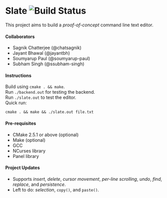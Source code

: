 # Slate ![Build Status](https://travis-ci.org/jayantbh/slate.svg?branch=master)
This project aims to build a _proof-of-concept_ command line text editor.

#### Collaborators
- Sagnik Chatterjee (@chatsagnik)
- Jayant Bhawal (@jayantbh)
- Soumyarup Paul (@soumyarup-paul)
- Subham Singh (@ssubham-singh)

#### Instructions
Build using `cmake . && make`.  
Run `./backend.out` for testing the backend.  
Run `./slate.out` to test the editor.  
Quick run:
```
cmake . && make && ./slate.out file.txt
```

#### Pre-requisites
- CMake 2.5.1 or above (optional)
- Make (optional)
- GCC
- NCurses library
- Panel library

#### Project Updates
- Supports _insert_, _delete_, _cursor movement_, _per-line scrolling_, _undo_, _find_, _replace_, and _persistence_.
- Left to do: _selection_, `copy()`, and `paste()`.

